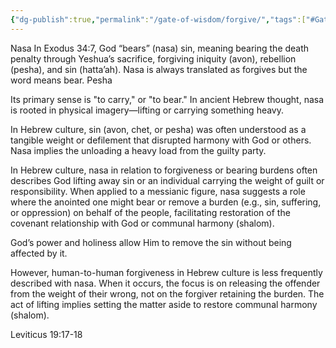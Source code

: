 ```yaml
---
{"dg-publish":true,"permalink":"/gate-of-wisdom/forgive/","tags":["#GateWisdom"]}
---
```


Nasa 
In Exodus 34:7, God “bears” (nasa) sin, meaning bearing the death penalty through Yeshua’s sacrifice, forgiving iniquity (avon), rebellion (pesha), and sin (hatta’ah). Nasa is always translated as forgives but the word means bear. Pesha

Its primary sense is "to carry," or "to bear." In ancient Hebrew thought, nasa is rooted in physical imagery—lifting or carrying something heavy. 

In Hebrew culture, sin (avon, chet, or pesha) was often understood as a tangible weight or defilement that disrupted harmony with God or others. Nasa implies the unloading a heavy load from the guilty party.

In Hebrew culture, nasa in relation to forgiveness or bearing burdens often describes God lifting away sin or an individual carrying the weight of guilt or responsibility. When applied to a messianic figure, nasa suggests a role where the anointed one might bear or remove a burden (e.g., sin, suffering, or oppression) on behalf of the people, facilitating restoration of the covenant relationship with God or communal harmony (shalom).

God’s power and holiness allow Him to remove the sin without being affected by it.

However, human-to-human forgiveness in Hebrew culture is less frequently described with nasa. When it occurs, the focus is on releasing the offender from the weight of their wrong, not on the forgiver retaining the burden. The act of lifting implies setting the matter aside to restore communal harmony (shalom).


Leviticus 19:17-18
